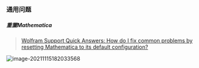 



### 通用问题

##### 重置Mathematica

> [Wolfram Support Quick Answers: How do I fix common problems by resetting Mathematica to its default configuration?](https://support.wolfram.com/12464)

![image-20211115182033568](E:\Write\Math\Mathematical问题集.assets\image-20211115182033568.png)